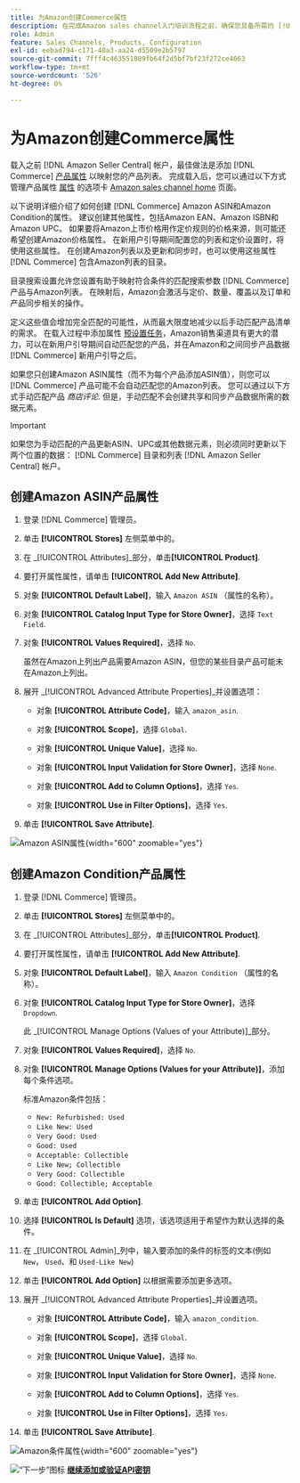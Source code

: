 ```yaml
---
title: 为Amazon创建Commerce属性
description: 在完成Amazon sales channel入门培训流程之前，确保您具备所需的 [!UICONTROL Commerce] 产品属性。
role: Admin
feature: Sales Channels, Products, Configuration
exl-id: eebad794-c171-40a3-aa24-d5509e2b5797
source-git-commit: 7fff4c463551089fb64f2d5bf7bf23f272ce4663
workflow-type: tm+mt
source-wordcount: '526'
ht-degree: 0%

---
```


# 为Amazon创建Commerce属性

载入之前 [!DNL Amazon Seller Central] 帐户，最佳做法是添加 [!DNL Commerce] [产品属性](https://experienceleague.adobe.com/docs/commerce-admin/catalog/product-attributes/product-attributes.html) 以映射您的产品列表。 完成载入后，您可以通过以下方式管理产品属性 [属性](./managing-attributes.md) 的选项卡 [Amazon sales channel home](./amazon-sales-channel-home.md) 页面。

以下说明详细介绍了如何创建 [!DNL Commerce] Amazon ASIN和Amazon Condition的属性。 建议创建其他属性，包括Amazon EAN、Amazon ISBN和Amazon UPC。 如果要将Amazon上市价格用作定价规则的价格来源，则可能还希望创建Amazon价格属性。 在新用户引导期间配置您的列表和定价设置时，将使用这些属性。 在创建Amazon列表以及更新和同步时，也可以使用这些属性 [!DNL Commerce] 包含Amazon列表的目录。

目录搜索设置允许您设置有助于映射符合条件的匹配搜索参数 [!DNL Commerce] 产品与Amazon列表。 在映射后，Amazon会激活与定价、数量、覆盖以及订单和产品同步相关的操作。

定义这些值会增加完全匹配的可能性，从而最大限度地减少以后手动匹配产品清单的需求。 在载入过程中添加属性 [预设置任务](./amazon-pre-setup-tasks.md)，Amazon销售渠道具有更大的潜力，可以在新用户引导期间自动匹配您的产品，并在Amazon和之间同步产品数据 [!DNL Commerce] 新用户引导之后。

如果您只创建Amazon ASIN属性（而不为每个产品添加ASIN值），则您可以 [!DNL Commerce] 产品可能不会自动匹配您的Amazon列表。 您可以通过以下方式手动匹配产品 _商店评论_. 但是，手动匹配不会创建共享和同步产品数据所需的数据元素。

>[!IMPORTANT]
>
>如果您为手动匹配的产品更新ASIN、UPC或其他数据元素，则必须同时更新以下两个位置的数据： [!DNL Commerce] 目录和列表 [!DNL Amazon Seller Central] 帐户。

## 创建Amazon ASIN产品属性

1. 登录 [!DNL Commerce] 管理员。

1. 单击 **[!UICONTROL Stores]** 左侧菜单中的。

1. 在 _[!UICONTROL Attributes]_部分，单击&#x200B;**[!UICONTROL Product]**.

1. 要打开属性属性，请单击 **[!UICONTROL Add New Attribute]**.

1. 对象 **[!UICONTROL Default Label]**，输入 `Amazon ASIN` （属性的名称）。

1. 对象 **[!UICONTROL Catalog Input Type for Store Owner]**，选择 `Text Field`.

1. 对象 **[!UICONTROL Values Required]**，选择 `No`.

   虽然在Amazon上列出产品需要Amazon ASIN，但您的某些目录产品可能未在Amazon上列出。

1. 展开 _[!UICONTROL Advanced Attribute Properties]_并设置选项：

   - 对象 **[!UICONTROL Attribute Code]**，输入 `amazon_asin`.

   - 对象 **[!UICONTROL Scope]**，选择 `Global`.

   - 对象 **[!UICONTROL Unique Value]**，选择 `No`.

   - 对象 **[!UICONTROL Input Validation for Store Owner]**，选择 `None`.

   - 对象 **[!UICONTROL Add to Column Options]**，选择 `Yes`.

   - 对象 **[!UICONTROL Use in Filter Options]**，选择 `Yes`.

1. 单击 **[!UICONTROL Save Attribute]**.

![Amazon ASIN属性](assets/creating-asin-attribute.png){width="600" zoomable="yes"}

## 创建Amazon Condition产品属性

1. 登录 [!DNL Commerce] 管理员。

1. 单击 **[!UICONTROL Stores]** 左侧菜单中的。

1. 在 _[!UICONTROL Attributes]_部分，单击&#x200B;**[!UICONTROL Product]**.

1. 要打开属性属性，请单击 **[!UICONTROL Add New Attribute]**.

1. 对象 **[!UICONTROL Default Label]**，输入 `Amazon Condition` （属性的名称）。

1. 对象 **[!UICONTROL Catalog Input Type for Store Owner]**，选择 `Dropdown`.

   此 _[!UICONTROL Manage Options (Values of your Attribute)]_部分。

1. 对象 **[!UICONTROL Values Required]**，选择 `No`.

1. 对象 **[!UICONTROL Manage Options (Values for your Attribute)]**，添加每个条件选项。

   标准Amazon条件包括：

   - `New: Refurbished: Used`
   - `Like New: Used`
   - `Very Good: Used`
   - `Good: Used`
   - `Acceptable: Collectible`
   - `Like New; Collectible`
   - `Very Good: Collectible`
   - `Good: Collectible; Acceptable`

1. 单击 **[!UICONTROL Add Option]**.

1. 选择 **[!UICONTROL Is Default]** 选项，该选项适用于希望作为默认选择的条件。

1. 在 _[!UICONTROL Admin]_列中，输入要添加的条件的标签的文本(例如 `New`， `Used`、和 `Used-Like New`)

1. 单击 **[!UICONTROL Add Option]** 以根据需要添加更多选项。

1. 展开 _[!UICONTROL Advanced Attribute Properties]_并设置选项。

   - 对象 **[!UICONTROL Attribute Code]**，输入 `amazon_condition`.

   - 对象 **[!UICONTROL Scope]**，选择 `Global`.

   - 对象 **[!UICONTROL Unique Value]**，选择 `No`.

   - 对象 **[!UICONTROL Input Validation for Store Owner]**，选择 `None`.

   - 对象 **[!UICONTROL Add to Column Options]**，选择 `Yes`.

   - 对象 **[!UICONTROL Use in Filter Options]**，选择 `Yes`.

1. 单击 **[!UICONTROL Save Attribute]**.

![Amazon条件属性](assets/creating-amazon-condition-attribute.png){width="600" zoomable="yes"}

![“下一步”图标](assets/btn-next.png) [**继续添加或验证API密钥**](./amazon-verify-api-key.md)
